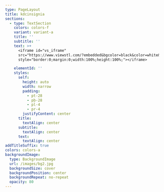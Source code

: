 ```yaml
---
type: PageLayout
title: kdcinsignia
sections:
  - type: TextSection
    colors: colors-f
    variant: variant-a
    title: ''
    subtitle: ''
    text: >+
      <iframe id="vs_iframe"
      src="https://www.viewstl.com/?embedded&bgcolor=black&color=white&shading=flat&clean=yes&url=/public/images/KDC-Insignia.stl"
      style="border:0;margin:0;width:100%;height:100%;"></iframe>

    elementId: ''
    styles:
      self:
        height: auto
        width: narrow
        padding:
          - pt-28
          - pb-28
          - pl-4
          - pr-4
        justifyContent: center
      title:
        textAlign: center
      subtitle:
        textAlign: center
      text:
        textAlign: center
addTitleSuffix: true
colors: colors-a
backgroundImage:
  type: BackgroundImage
  url: /images/bg2.jpg
  backgroundSize: cover
  backgroundPosition: center
  backgroundRepeat: no-repeat
  opacity: 80
---
```

